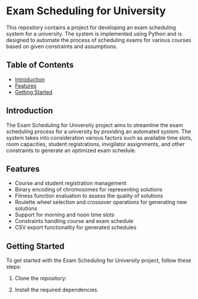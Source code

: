 
# Exam Scheduling for University

This repository contains a project for developing an exam scheduling system for a university. The system is implemented using Python and is designed to automate the process of scheduling exams for various courses based on given constraints and assumptions.

## Table of Contents

- [Introduction](#introduction)
- [Features](#features)
- [Getting Started](#getting-started)

## Introduction

The Exam Scheduling for University project aims to streamline the exam scheduling process for a university by providing an automated system. The system takes into consideration various factors such as available time slots, room capacities, student registrations, invigilator assignments, and other constraints to generate an optimized exam schedule.

## Features

- Course and student registration management
- Binary encoding of chromosomes for representing solutions
- Fitness function evaluation to assess the quality of solutions
- Roulette wheel selection and crossover operations for generating new solutions
- Support for morning and noon time slots
- Constraints handling course and exam schedule
- CSV export functionality for generated schedules

## Getting Started

To get started with the Exam Scheduling for University project, follow these steps:

1. Clone the repository:

2. Install the required dependencies.


